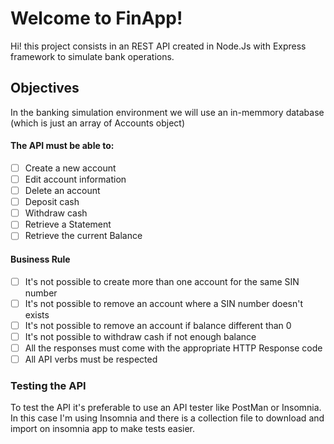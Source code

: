 # Welcome to FinApp!

Hi! this project consists in an REST API created in Node.Js with Express framework to simulate bank operations.


## Objectives
In the banking simulation environment we will use an in-memmory database (which is just an array of Accounts object)

#### The API must be able to:
 - [ ] Create a new account
 - [ ] Edit account information
 - [ ] Delete an account
 - [ ] Deposit cash
 - [ ] Withdraw cash
 - [ ] Retrieve a Statement
 - [ ] Retrieve the current Balance

#### Business Rule
- [ ] It's not possible to create more than one account for the same SIN number
- [ ] It's not possible to remove an account where a SIN number doesn't exists
- [ ] It's not possible to remove an account if balance different than 0
- [ ] It's not possible to withdraw cash if not enough balance
- [ ] All the responses must come with the appropriate HTTP Response code
- [ ] All API verbs must be respected

### Testing the API
To test the API it's preferable to use an API tester like PostMan or Insomnia. In this case I'm using Insomnia and there is a collection file to download and import on insomnia app to make tests easier.